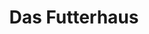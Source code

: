 ---
title: "Das Futterhaus"
url: /rostock/das-futterhaus-alte-warnemuender-chaussee/
shop: Tiere
---